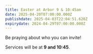 ```yaml
---
title: Easter at Arbor 9 & 10:45am
date: 2025-04-20T07:00:00.000Z
publishdate: 2025-04-03T22:04:51.620Z
expirydate: 2024-04-29T07:00:00.000Z
---
```

Be praying about who you can invite!

Services will be at **9 and 10:45**.